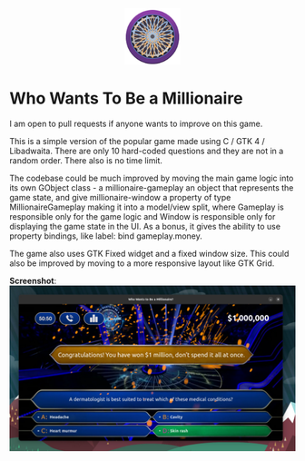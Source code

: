 <p align="center">
    <img src="https://raw.githubusercontent.com/martinszeltins/who-wants-to-be-a-millionaire/master/data/icons/hicolor/scalable/apps/lv.martinsz.millionaire.svg" width="100px" alt="Who Wants To Be a Millionaire" />
</p>

# Who Wants To Be a Millionaire

I am open to pull requests if anyone wants to improve on this game.

This is a simple version of the popular game made using C / GTK 4 / Libadwaita. There are only 10 hard-coded questions and they are not in a random order. There also is no time limit.

The codebase could be much improved by moving the main game logic into its own GObject class - a millionaire-gameplay an object that represents the game state, and give millionaire-window a property of type MillionaireGameplay making it into a model/view split, where Gameplay is responsible only for the game logic and Window is responsible only for displaying the game state in the UI. As a bonus, it gives the ability to use property bindings, like label: bind gameplay.money.

The game also uses GTK Fixed widget and a fixed window size. This could also be improved by moving to a more responsive layout like GTK Grid.

**Screenshot**:
<img src="https://raw.githubusercontent.com/martinszeltins/who-wants-to-be-a-millionaire/master/screenshot.jpg" />
